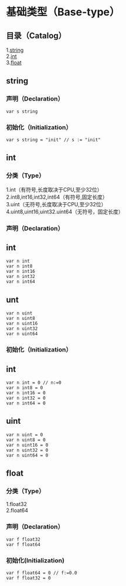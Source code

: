 # 基础类型（Base-type）
## 目录（Catalog）
1.[string](https://github.com/EvenBoom/GO-MYGO/blob/master/base-type#string)</br>
2.[int](https://github.com/EvenBoom/GO-MYGO/blob/master/base-type#int)</br>
3.[float](https://github.com/EvenBoom/GO-MYGO/blob/master/base-type#float)</br>
## string
### 声明（Declaration）
```
var s string
```
### 初始化（Initialization）
```
var s string = "init" // s := "init"
```
## int
### 分类（Type）
1.int（有符号,长度取决于CPU,至少32位）</br>
2.int8,int16,int32,int64（有符号,固定长度）</br>
3.uint（无符号,长度取决于CPU,至少32位）</br>
4.uint8,uint16,uint32.uint64（无符号，固定长度）</br>
### 声明（Declaration）
int
-----------------------------------
```
var n int
var n int8
var n int16
var n int32
var n int64
```
unt
-----------------------------------
```
var n uint
var n uint8
var n uint16
var n uint32
var n uint64
```
### 初始化（Initialization）
int
-----------------------------------
```
var n int = 0 // n:=0
var n int8 = 0
var n int16 = 0
var n int32 = 0
var n int64 = 0
```
uint
-----------------------------------
```
var n uint = 0
var n uint8 = 0
var n uint16 = 0
var n uint32 = 0
var n uint64 = 0
```
## float
### 分类（Type）
1.float32</br>
2.float64</br>
### 声明（Declaration）
```
var f float32
var f float64
```
### 初始化(Initialization)
```
var f float64 = 0 // f:=0.0
var f float32 = 0
```
